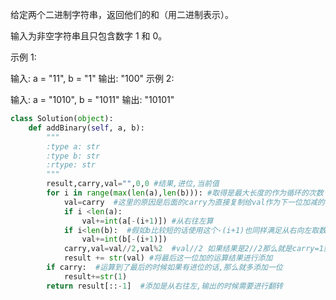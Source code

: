 给定两个二进制字符串，返回他们的和（用二进制表示）。

输入为非空字符串且只包含数字 1 和 0。

示例 1:

输入: a = "11", b = "1"
输出: "100"
示例 2:

输入: a = "1010", b = "1011"
输出: "10101"

```python
class Solution(object):
    def addBinary(self, a, b):
        """
        :type a: str
        :type b: str
        :rtype: str
        """
        result,carry,val="",0,0 #结果,进位,当前值
        for i in range(max(len(a),len(b))): #取得是最大长度的作为循环的次数
            val=carry  #这里的原因是后面的carry为直接复制给val作为下一位加减的初始值
            if i <len(a):
                val+=int(a[-(i+1)]) #从右往左算
            if i<len(b):  #假如b比较短的话使用这个-(i+1)也同样满足从右向左取数字
                val+=int(b[-(i+1)])
            carry,val=val//2,val%2  #val//2 如果结果是2//2那么就是carry=1就要进位如果是1//2那么就是0还是不会进位的.对于val来说如果是2%2那么余下的就是0说明进位了,如果没有进位求余后就是1
            result += str(val) #将最后这一位加的运算结果进行添加
        if carry:  #运算到了最后的时候如果有进位的话,那么就多添加一位
            result+=str(1)
        return result[::-1]  #添加是从右往左,输出的时候需要进行翻转
                
```
